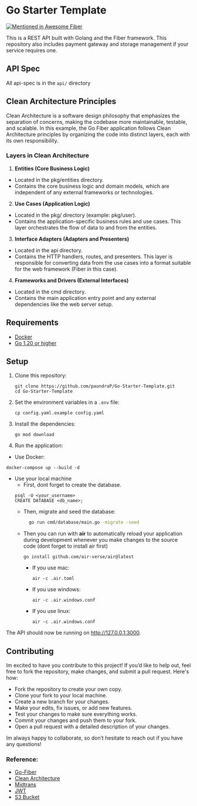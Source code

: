 # Go Starter Template

[![Mentioned in Awesome Fiber](https://awesome.re/mentioned-badge-flat.svg)](https://github.com/gofiber/awesome-fiber)

This is a REST API built with Golang and the Fiber framework. This repository also includes payment gateway and storage management if your service requires one.

## API Spec

All api-spec is in the `api/` directory

## Clean Architecture Principles

Clean Architecture is a software design philosophy that emphasizes the separation of concerns, making the codebase more maintainable, testable, and scalable. In this example, the Go Fiber application follows Clean Architecture principles by organizing the code into distinct layers, each with its own responsibility.

### Layers in Clean Architecture

1. **Entities (Core Business Logic)**

- Located in the pkg/entities directory.
- Contains the core business logic and domain models, which are independent of any external frameworks or technologies.

2. **Use Cases (Application Logic)**

- Located in the pkg/ directory (example: pkg/user).
- Contains the application-specific business rules and use cases. This layer orchestrates the flow of data to and from the entities.

3. **Interface Adapters (Adapters and Presenters)**

- Located in the api directory.
- Contains the HTTP handlers, routes, and presenters. This layer is responsible for converting data from the use cases into a format suitable for the web framework (Fiber in this case).

4. **Frameworks and Drivers (External Interfaces)**

- Located in the cmd directory.
- Contains the main application entry point and any external dependencies like the web server setup.

## Requirements

- [Docker](https://www.docker.com/)
- [Go 1.20 or higher](https://go.dev/dl/)

## Setup

1. Clone this repository:
   ```shell
   git clone https://github.com/paundraP/Go-Starter-Template.git
   cd Go-Starter-Template
   ```
2. Set the environment variables in a `.env` file:
   ```shell
   cp config.yaml.example config.yaml
   ```
3. Install the dependencies:
   ```shell
   go mod download
   ```
4. Run the application:
- Use Docker:
```shell
docker-compose up --build -d
```
- Use your local machine
    - First, dont forget to create the database.
    ```shell
    psql -U <your_username>
    CREATE DATABASE <db_name>;
    ```
    - Then, migrate and seed the database:
        ```bash
          go run cmd/database/main.go -migrate -seed
        ```
    - Then you can run with **air** to automatically reload your application during development whenever you make changes to the source code (dont forget to install air first)
        ```shell
        go install github.com/air-verse/air@latest
        ```
    
        - If you use mac:
          ```shell
          air -c .air.toml
          ```
        - If you use windows:
          ```shell
          air -c .air.windows.conf
          ```
        - If you use linux:
          ```shell
          air -c .air.windows.conf
          ```
The API should now be running on http://127.0.0.1:3000.

## Contributing

Im excited to have you contribute to this project! If you’d like to help out, feel free to fork the repository, make changes, and submit a pull request. Here's how:

- Fork the repository to create your own copy.
- Clone your fork to your local machine.
- Create a new branch for your changes.
- Make your edits, fix issues, or add new features.
- Test your changes to make sure everything works.
- Commit your changes and push them to your fork.
- Open a pull request with a detailed description of your changes.

Im always happy to collaborate, so don’t hesitate to reach out if you have any questions!


### Reference:

- [Go-Fiber](https://github.com/gofiber/recipes/tree/master/clean-architecture)
- [Clean Architecture](https://8thlight.com/blog/uncle-bob/2012/08/13/the-clean-architecture.html)
- [Midtrans](https://github.com/Midtrans/midtrans-go)
- [JWT](https://github.com/golang-jwt/jwt)
- [S3 Bucket](https://github.com/aws/aws-sdk-go-v2)
